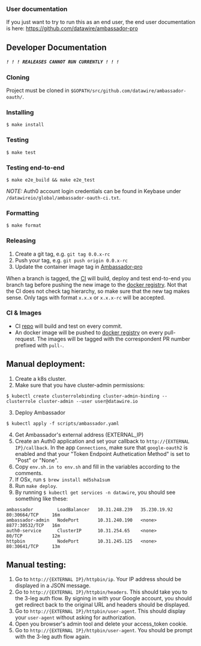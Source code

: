### User documentation
If you just want to try to run this as an end user, the end user documentation is here:
https://github.com/datawire/ambassador-pro


## Developer Documentation 
##### `! ! ! REALEASES CANNOT RUN CURRENTLY ! ! !`

### Cloning
Project must be cloned in `$GOPATH/src/github.com/datawire/ambassador-oauth/`.

### Installing
```
$ make install
```

### Testing
```
$ make test
```

### Testing end-to-end
```
$ make e2e_build && make e2e_test 
```
*NOTE:* Auth0 account login credentials can be found in Keybase under `/datawireio/global/ambassador-oauth-ci.txt`.

### Formatting
```
$ make format
```

### Releasing
1. Create a git tag, e.g. `git tag 0.0.x-rc`
2. Push your tag, e.g. `git push origin 0.0.x-rc`
3. Update the container image tag in [Ambassador-pro](https://github.com/datawire/ambassador-pro)

When a branch is tagged, the [CI](https://travis-ci.com/datawire/ambassador-oauth) will build, deploy and test end-to-end you branch tag before pushing the new image to the [docker registry](https://quay.io/repository/datawire/ambassador-pro?tab=tags). Not that the CI does not check tag hierarchy, so make sure that the new tag makes sense. Only tags with format `x.x.x` or `x.x.x-rc` will be accepted.    

### CI & Images
* CI [repo](https://travis-ci.com/datawire/ambassador-oauth) will build and test on every commit.
* An docker image will be pushed to [docker registry](https://quay.io/repository/datawire/ambassador-pro?tab=tags) on every pull-request. The images will be tagged with the correspondent PR number prefixed with `pull-`.

## Manual deployment:
1. Create a k8s cluster.
2. Make sure that you have cluster-admin permissions:
```
$ kubectl create clusterrolebinding cluster-admin-binding --clusterrole cluster-admin --user user@datawire.io
```
3. Deploy Ambassador
```
$ kubectl apply -f scripts/ambassador.yaml
```
4. Get Ambassador's external address (EXTERNAL_IP)
5. Create an Auth0 application and set your callback to `http://{EXTERNAL IP}/callback`. In the app `Connections`, make sure that `google-oauth2` is enabled and that your "Token Endpoint Authetication Method" is set to "Post" or "None".
6. Copy `env.sh.in to env.sh` and fill in the variables according to the comments.
7. If OSx, run `$ brew install md5sha1sum` 
8.  Run `make deploy`.  
9. By running `$ kubectl get services -n datawire`, you should see something like these:
```
ambassador         LoadBalancer   10.31.248.239   35.230.19.92   80:30664/TCP     16m
ambassador-admin   NodePort       10.31.240.190   <none>         8877:30532/TCP   16m
auth0-service      ClusterIP      10.31.254.65    <none>         80/TCP           12m
httpbin            NodePort       10.31.245.125   <none>         80:30641/TCP     13m
```

## Manual testing:
1. Go to `http://{EXTERNAL IP}/httpbin/ip`. Your IP address should be displayed in a JSON message.
2. Go to `http://{EXTERNAL IP}/httpbin/headers`. This should take you to the 3-leg auth flow. By signing in with your Google account, you should get redirect back to the original URL and headers should be displayed.
3. Go to `http://{EXTERNAL IP}/httpbin/user-agent`. This should display your `user-agent` without asking for authorization.
4. Open you browser's admin tool and delete your access_token cookie.
5. Go to `http://{EXTERNAL IP}/httpbin/user-agent`. You should be prompt with the 3-leg auth flow again.
